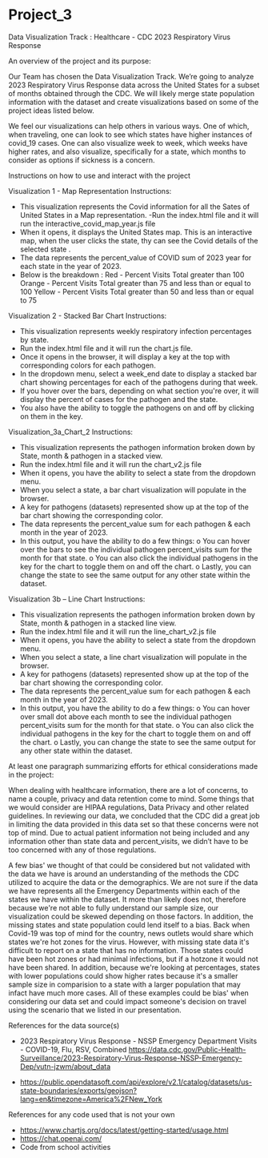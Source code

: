 # Project_3
Data Visualization Track : Healthcare - CDC 2023 Respiratory Virus Response

An overview of the project and its purpose:

Our Team has chosen the Data Visualization Track. We’re going to analyze 2023 Respiratory Virus Response data across the United States for a subset of months obtained through the CDC. We will likely merge state population information with the dataset and create visualizations based on some of the project ideas listed below.

We feel our visualizations can help others in various ways. One of which, when traveling, one can look to see which states have higher instances of covid_19 cases. One can also visualize week to week, which weeks have higher rates, and also visualize, specifically for a state, which months to consider as options if sickness is a concern. 

Instructions on how to use and interact with the project

Visualization 1 - Map Representation Instructions:

- This visualization represents the Covid information for all the Sates of United States in a Map representation.
-Run the index.html file and it will run the interactive_covid_map_year.js file
- When it opens, it displays the United States map. This is an interactive map, when the user clicks the state, thy can see the Covid details of the selected state .
- The data represents the percent_value of COVID sum of 2023 year for each state in the year of 2023.
- Below is the breakdown :
    Red - Percent Visits Total greater than 100
    Orange - Percent Visits Total greater than 75 and less than or equal to 100
    Yellow - Percent Visits Total greater than 50 and less than or equal to 75


Visualization 2 - Stacked Bar Chart Instructions:

- This visualization represents weekly respiratory infection percentages by state.
- Run the index.html file and it will run the chart.js file.
- Once it opens in the browser, it will display a key at the top with corresponding colors for each pathogen.
- In the dropdown menu, select a week_end date to display a stacked bar chart showing percentages for each of the pathogens during that week.
- If you hover over the bars, depending on what section you're over, it will display the percent of cases for the pathogen and the state.
- You also have the ability to toggle the pathogens on and off by clicking on them in the key. 

Visualization_3a_Chart_2 Instructions:

-	This visualization represents the pathogen information broken down by State, month & pathogen in a stacked view.  
-	Run the index.html file and it will run the chart_v2.js file
-	When it opens, you have the ability to select a state from the dropdown menu. 
-	When you select a state, a bar chart visualization will populate in the browser.
-	A key for pathogens (datasets) represented show up at the top of the bar chart showing the corresponding color.
-	The data represents the percent_value sum for each pathogen & each month in the year of 2023.
-	In this output, you have the ability to do a few things:
o	You can hover over the bars to see the individual pathogen percent_visits sum for the month for that state. 
o	You can also click the individual pathogens in the key for the chart to toggle them on and off the chart. 
o	Lastly, you can change the state to see the same output for any other state within the dataset.

Visualization 3b – Line Chart Instructions: 

-	This visualization represents the pathogen information broken down by State, month & pathogen in a stacked line view.  
-	Run the index.html file and it will run the line_chart_v2.js file
-	When it opens, you have the ability to select a state from the dropdown menu. 
-	When you select a state, a line chart visualization will populate in the browser.
-	A key for pathogens (datasets) represented show up at the top of the bar chart showing the corresponding color.
-	The data represents the percent_value sum for each pathogen & each month in the year of 2023.
-	In this output, you have the ability to do a few things:
o	You can hover over small dot above each month to see the individual pathogen percent_visits sum for the month for that state. 
o	You can also click the individual pathogens in the key for the chart to toggle them on and off the chart. 
o	Lastly, you can change the state to see the same output for any other state within the dataset.

At least one paragraph summarizing efforts for ethical considerations made in the project:

When dealing with healthcare information, there are a lot of concerns, to name a couple, privacy and data retention come to mind. Some things that we would consider are HIPAA regulations, Data Privacy and other related guidelines. In reviewing our data, we concluded that the CDC did a great job in limiting the data provided in this data set so that these concerns were not top of mind.  Due to actual patient information not being included and any information other than state data and percent_visits, we didn’t have to be too concerned with any of those regulations. 

A few bias' we thought of that could be considered but not validated with the data we have is around an understanding of the methods the CDC utilized to acquire the data or the demographics. We are not sure if the data we have represents all the Emergency Departments within each of the states we have within the dataset.  It more than likely does not, therefore because we're not able to fully understand our sample size, our visualization could be skewed depending on those factors. In addition, the missing states and state population could lend itself to a bias. Back when Covid-19 was top of mind for the country, news outlets would share which states we're hot zones for the virus. However, with missing state data it's difficult to report on a state that has no information. Those states could have been hot zones or had minimal infections, but if a hotzone it would not have been shared. In addition, because we're looking at percentages, states with lower populations could show higher rates because it's a smaller sample size in comparision to a state with a larger population that may infact have much more cases. All of these examples could be bias' when considering our data set and could impact someone's decision on travel using the scenario that we listed in our presentation. 


References for the data source(s)

- 2023 Respiratory Virus Response - NSSP Emergency Department Visits - COVID-19, Flu, RSV, Combined
 https://data.cdc.gov/Public-Health-Surveillance/2023-Respiratory-Virus-Response-NSSP-Emergency-Dep/vutn-jzwm/about_data

- https://public.opendatasoft.com/api/explore/v2.1/catalog/datasets/us-state-boundaries/exports/geojson?lang=en&timezone=America%2FNew_York


References for any code used that is not your own

- https://www.chartjs.org/docs/latest/getting-started/usage.html
- https://chat.openai.com/
- Code from school activities
